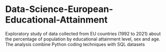 # Data-Science-European-Educational-Attainment
Exploratory study of data collected from EU countries (1992 to 2021) about the percentage of population by educational attainment level, sex and age. The analysis combine Python coding techniques with SQL datasets
